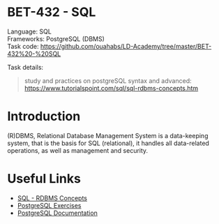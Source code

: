 # BET-432 - SQL

Language: SQL  
Frameworks: PostgreSQL (DBMS)  
Task code: https://github.com/ouahabs/LD-Academy/tree/master/BET-432%20-%20SQL

Task details:
> study and practices on postgreSQL syntax and advanced:
> https://www.tutorialspoint.com/sql/sql-rdbms-concepts.htm

# Introduction
(R)DBMS, Relational Database Management System is a data-keeping system, that is the basis for SQL (relational), it handles all data-related operations, as well as management and security.

# Useful Links
* [SQL - RDBMS Concepts](https://www.tutorialspoint.com/sql/sql-rdbms-concepts.htm)
* [PostgreSQL Exercises](https://pgexercises.com)
* [PostgreSQL Documentation](https://www.postgresql.org/docs/current/)

